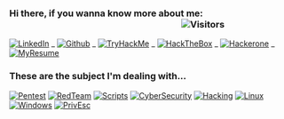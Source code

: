 ### Hi there, if you wanna know more about me: &nbsp;&nbsp;&nbsp;&nbsp;&nbsp;&nbsp;&nbsp;&nbsp;&nbsp;&nbsp;&nbsp;&nbsp;&nbsp;&nbsp;&nbsp;&nbsp;&nbsp;&nbsp;&nbsp;&nbsp;&nbsp;&nbsp;&nbsp;&nbsp;&nbsp;&nbsp;&nbsp;&nbsp;&nbsp;&nbsp;&nbsp;&nbsp;&nbsp;&nbsp;&nbsp;&nbsp;&nbsp;&nbsp;&nbsp;&nbsp;&nbsp;&nbsp;&nbsp;&nbsp;&nbsp;&nbsp;&nbsp;&nbsp;&nbsp;&nbsp;&nbsp;&nbsp;&nbsp;&nbsp;&nbsp;&nbsp;&nbsp;&nbsp;&nbsp;&nbsp;&nbsp;&nbsp;&nbsp;&nbsp;&nbsp;&nbsp;&nbsp;&nbsp;&nbsp;&nbsp;&nbsp;&nbsp;&nbsp;&nbsp;&nbsp;&nbsp;&nbsp;&nbsp;&nbsp;&nbsp;![Visitors](https://visitor-badge.laobi.icu/badge?page_id=mood404.mood404)

[![LinkedIn](https://img.shields.io/badge/_LinkedIN-0A66C2.svg?style=flat&logo=linkedin&logoColor=white)](https://www.linkedin.com/in/rodneycamilo/) _ 
[![Github](https://img.shields.io/badge/_Rodney[mood404]-181717.svg?style=flat&logo=github&logoColor=white&link=https://github.com/mood404/)](https://github.com/mood404/) _ 
[![TryHackMe](https://img.shields.io/badge/_TryHackMe%20Profile-00324e.svg?style=flat&logo=tryhackme&logoColor=white)](https://tryhackme.com/p/c4mil0) _ 
[![HackTheBox](https://img.shields.io/badge/_Hack%20The%20Box-9FEF00.svg?style=flat&logo=hackthebox&logoColor=white&link=https://app.hackthebox.eu/profile/)](https://app.hackthebox.eu/profile/) _ 
[![Hackerone](https://img.shields.io/badge/_HackerOne-494649.svg?style=flat&logo=hackerone&logoColor=white&link=https://hackerone.com/Rodney?type=user)](https://hackerone.com/Rodney?type=user) _ 
[![MyResume](https://img.shields.io/badge/_My%20Resume-A81D33.svg?style=flat&logoColor=white)](https://github.com/mood404/MyResume/blob/9b9ded9201334edab346b5b1eb0f6ecbeeb57191/RodneyCamilo_Resume.pdf)


### These are the subject I'm dealing with...

[![Pentest](https://img.shields.io/badge/_Pentest-3776AB.svg?style=for-the-badge&labelColor=black)](#)
[![RedTeam](https://img.shields.io/badge/_RedTeam-A81D33.svg?style=for-the-badge&labelColor=black&logoColor=A81D33)](#)
[![Scripts](https://img.shields.io/badge/_Scripts-4EAA25.svg?style=for-the-badge&labelColor=black)](#)
[![CyberSecurity](https://img.shields.io/badge/_CyberSecurity-494649.svg?style=for-the-badge&labelColor=black)](#)
[![Hacking](https://img.shields.io/badge/_Ethical%20Hacking-181717.svg?style=for-the-badge&labelColor=black)](#)
[![Linux](https://img.shields.io/badge/_Linux-orange.svg?style=for-the-badge&labelColor=black)](#)
[![Windows](https://img.shields.io/badge/_Windows-blue.svg?style=for-the-badge&labelColor=black)](#)
[![PrivEsc](https://img.shields.io/badge/_PrivEsc-purple.svg?style=for-the-badge&labelColor=black)](#)



